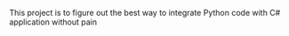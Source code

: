 This project is to figure out the best way to integrate Python code with C# application without pain
